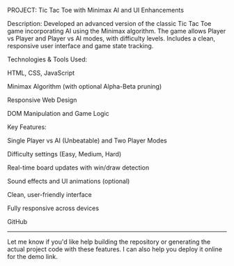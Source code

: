  PROJECT: Tic Tac Toe with Minimax AI and UI Enhancements

Description:
Developed an advanced version of the classic Tic Tac Toe game incorporating AI using the Minimax algorithm. The game allows Player vs Player and Player vs AI modes, with difficulty levels. Includes a clean, responsive user interface and game state tracking.

Technologies & Tools Used:

HTML, CSS, JavaScript

Minimax Algorithm (with optional Alpha-Beta pruning)

Responsive Web Design

DOM Manipulation and Game Logic


Key Features:

Single Player vs AI (Unbeatable) and Two Player Modes

Difficulty settings (Easy, Medium, Hard)

Real-time board updates with win/draw detection

Sound effects and UI animations (optional)

Clean, user-friendly interface

Fully responsive across devices


GitHub 


---

Let me know if you'd like help building the repository or generating the actual project code with these features. I can also help you deploy it online for the demo link.

